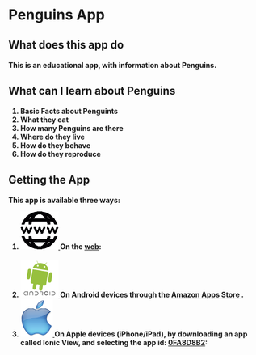 <h1>Penguins App</h1>

<h2>What does this app do</h2>
  <h4>
    <p>
      This is an educational app, with information about Penguins.
    </p>
  </h4>
  <h2>What can I learn about Penguins</h2>
    <h4>
      <ol>
        <li>Basic Facts about Penguints</li>
        <li>What they eat</li>
        <li>How many Penguins are there</li>
        <li>Where do they live</li>
        <li>How do they behave</li>
        <li>How do they reproduce</li>
      </ol>
    </h4>

  <h2>Getting the App</h2>
    <h4>
      <p>
        This app is available three ways:
      </p>
      <ol>
        <li>
          <a href="http://scottnakada.github.io/Penguins/yoPenguins/dist/public/index.html">
            <img src="images/Web.png"/>
          </a>
          On the <a href="http://scottnakada.github.io/Penguins/yoPenguins/dist/public/index.html">web</a>:<br><br>
        </li>
        <li>
          <a href="http://www.amazon.com/Quickstart-Prototypes-GitViewer/dp/B0144CR3GI/ref=sr_1_1?s=mobile-apps&ie=UTF8&qid=1440007082&sr=1-1&keywords=gitviewer">
            <img src="images/Android.png"/>
          </a>
          On Android devices through the
          <a href="http://www.amazon.com/Quickstart-Prototypes-GitViewer/dp/B0144CR3GI/ref=sr_1_1?s=mobile-apps&ie=UTF8&qid=1440007082&sr=1-1&keywords=gitviewer">
            Amazon Apps Store
          </a>.
        </li>
        <li>
          <a href="http://scottnakada.github.io/Penguins/index.html#ios">
            <img src="images/Apple.png"/>
          </a>
          On Apple devices (iPhone/iPad), by downloading an app called Ionic View, and selecting the
          app id: <a href="http://scottnakada.github.io/GitViewer/index.html#ios">0FA8D8B2</a>:<br><br>
        </li>
      </ol>
    </h4>
